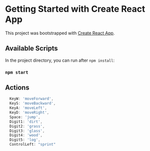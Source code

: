 # Getting Started with Create React App

This project was bootstrapped with [Create React App](https://github.com/facebook/create-react-app).

## Available Scripts

In the project directory, you can run after `npm install`:

### `npm start`

## Actions

```ts
  KeyW: 'moveForward',
  KeyS: 'moveBackward',
  KeyA: 'moveLeft',
  KeyD: 'moveRight',
  Space: 'jump',
  Digit1: 'dirt',
  Digit2: 'grass',
  Digit3: 'glass',
  Digit4: 'wood',
  Digit5: 'log',
  ControlLeft: "sprint"
```
